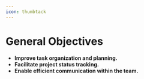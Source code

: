 ```yaml
---
icon: thumbtack
---
```


# General Objectives

* **Improve task organization and planning.**
* **Facilitate project status tracking.**
* **Enable efficient communication within the team.**

